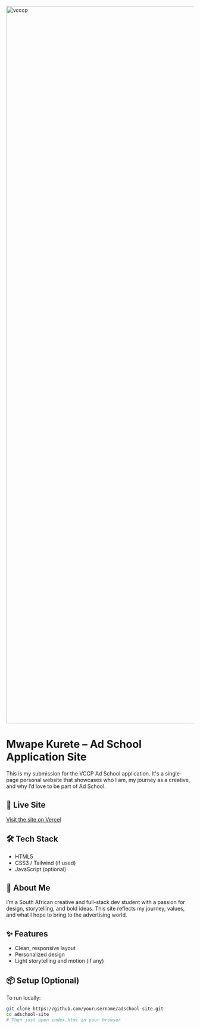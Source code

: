 
<img width="1919" alt="vcccp" src="https://github.com/user-attachments/assets/cbbafd7e-f2b1-4bda-8f9a-9219196e6382" />

# Mwape Kurete – Ad School Application Site

This is my submission for the VCCP Ad School application. It's a single-page personal website that showcases who I am, my journey as a creative, and why I’d love to be part of Ad School.

## 🔗 Live Site
[Visit the site on Vercel](https://your-site-name.vercel.app)

## 🛠 Tech Stack
- HTML5  
- CSS3 / Tailwind (if used)  
- JavaScript (optional)

## 🧠 About Me
I’m a South African creative and full-stack dev student with a passion for design, storytelling, and bold ideas. This site reflects my journey, values, and what I hope to bring to the advertising world.

## ✨ Features
- Clean, responsive layout
- Personalized design
- Light storytelling and motion (if any)

## 📦 Setup (Optional)
To run locally:
```bash
git clone https://github.com/yourusername/adschool-site.git
cd adschool-site
# Then just open index.html in your browser
